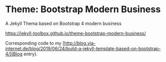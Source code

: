 # Theme: Bootstrap Modern  Business
A Jekyll Thema based on Bootstrap 4  modern business


https://jekyll-toolbox.github.io/theme-bootstrap-modern-business/

Corresponding code to my [http://blog.via-internet.de/blog/2019/06/24/build-a-jekyll-template-based-on-bootstrap-4/](Blog entry).

